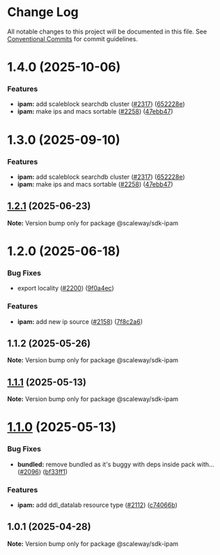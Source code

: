 # Change Log

All notable changes to this project will be documented in this file.
See [Conventional Commits](https://conventionalcommits.org) for commit guidelines.

# 1.4.0 (2025-10-06)

### Features

- **ipam:** add scaleblock searchdb cluster ([#2317](https://github.com/scaleway/scaleway-sdk-js/issues/2317)) ([652228e](https://github.com/scaleway/scaleway-sdk-js/commit/652228eed6dab6b2168ea8ab61d71cbee137eb7d))
- **ipam:** make ips and macs sortable ([#2258](https://github.com/scaleway/scaleway-sdk-js/issues/2258)) ([47ebb47](https://github.com/scaleway/scaleway-sdk-js/commit/47ebb4799905a568c9706c4e979e7f612042c4f6))

# 1.3.0 (2025-09-10)

### Features

- **ipam:** add scaleblock searchdb cluster ([#2317](https://github.com/scaleway/scaleway-sdk-js/issues/2317)) ([652228e](https://github.com/scaleway/scaleway-sdk-js/commit/652228eed6dab6b2168ea8ab61d71cbee137eb7d))
- **ipam:** make ips and macs sortable ([#2258](https://github.com/scaleway/scaleway-sdk-js/issues/2258)) ([47ebb47](https://github.com/scaleway/scaleway-sdk-js/commit/47ebb4799905a568c9706c4e979e7f612042c4f6))

## [1.2.1](https://github.com/scaleway/scaleway-sdk-js/compare/@scaleway/sdk-ipam@1.2.0...@scaleway/sdk-ipam@1.2.1) (2025-06-23)

**Note:** Version bump only for package @scaleway/sdk-ipam

# 1.2.0 (2025-06-18)

### Bug Fixes

- export locality ([#2200](https://github.com/scaleway/scaleway-sdk-js/issues/2200)) ([9f0a4ec](https://github.com/scaleway/scaleway-sdk-js/commit/9f0a4ec19e377cd90c5829604467c09a2088a38c))

### Features

- **ipam:** add new ip source ([#2158](https://github.com/scaleway/scaleway-sdk-js/issues/2158)) ([7f8c2a6](https://github.com/scaleway/scaleway-sdk-js/commit/7f8c2a6734406ff56f7741936e7c424cd4862f06))

## 1.1.2 (2025-05-26)

**Note:** Version bump only for package @scaleway/sdk-ipam

## [1.1.1](https://github.com/scaleway/scaleway-sdk-js/compare/@scaleway/sdk-ipam@1.1.0...@scaleway/sdk-ipam@1.1.1) (2025-05-13)

**Note:** Version bump only for package @scaleway/sdk-ipam

# [1.1.0](https://github.com/scaleway/scaleway-sdk-js/compare/@scaleway/sdk-ipam@1.0.1...@scaleway/sdk-ipam@1.1.0) (2025-05-13)

### Bug Fixes

- **bundled:** remove bundled as it's buggy with deps inside pack with… ([#2096](https://github.com/scaleway/scaleway-sdk-js/issues/2096)) ([bf33ff1](https://github.com/scaleway/scaleway-sdk-js/commit/bf33ff1f9cdd951add94817dac27239c86ef5437))

### Features

- **ipam:** add ddl_datalab resource type ([#2112](https://github.com/scaleway/scaleway-sdk-js/issues/2112)) ([c74066b](https://github.com/scaleway/scaleway-sdk-js/commit/c74066bd228815d75fa7ff3897db0017366988ef))

## 1.0.1 (2025-04-28)

**Note:** Version bump only for package @scaleway/sdk-ipam
